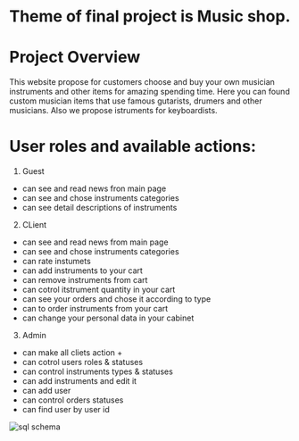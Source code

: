 # Theme of final project is Music shop.

# Project Overview
This website propose for customers choose and buy your own musician instruments and other items for amazing spending time. Here you can found custom musician items that use famous gutarists, drumers and other musicians. Also we propose istruments for keyboardists.  

# User roles and available actions:
1. Guest
- can see and read news fron main page
- can see and chose instruments categories
- can see detail descriptions of instruments
2. CLient
- can see and read news from main page
- can see and chose instruments categories
- can rate instumets
- can add instruments to your cart
- can remove instruments from cart
- can cotrol itstrument quantity in your cart
- can see your orders and chose it according to type
- can to order instruments from your cart
- can change your personal data in your cabinet
3. Admin
- can make all cliets action + 
- can cotrol users roles & statuses
- can control instruments types & statuses
- can add instruments and edit it
- can add user
- can control orders statuses
- can find user by user id

![sql schema](https://user-images.githubusercontent.com/82198612/129556438-0613720c-8096-43c8-b9b8-19e49b19b16d.jpg)
